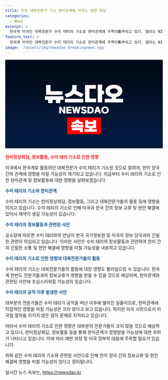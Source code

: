 ```yaml
---
title: 미국 대북전문가 기소 한미관계에 미치는 영향 예상
categories:
  - News
excerpt: >
  한국계 미국인 대북전문가 수미 테리의 기소로 한미관계에 주목이集中되고 있다. 혐의는 NIS 관계자와의 만남 소개, 한미 정보 소통 등이며, 정부는 당황하면서 신중한 태도를 취하고 있다. 전문가들은 한미관계 전반에 큰 영향은 없다고 보지만, 미국 정보활동과 관련된 이번 사안이 한미 관계와 대북전문가들의 활동에 영향을 줄 수 있다는 우려가 있다. 수미 테리가 강하게 부인하는 점과, 사안이 10년 전 행위에 대한 것이어서 미국의 현 정부에 직접 영향을 미치지는 않을 것으로 전문가들은 분석하고 있다.
feature_text: >
  한국계 미국인 대북전문가 수미 테리의 기소로 한미관계에 주목이集中되고 있다. 혐의는 NIS 관계자와의 만남 소개, 한미 정보 소통 등이며, 정부는 당황하면서 신중한 태도를 취하고 있다. 전문가들은 한미관계 전반에 큰 영향은 없다고 보지만, 미국 정보활동과 관련된 이번 사안이 한미 관계와 대북전문가들의 활동에 영향을 줄 수 있다는 우려가 있다. 수미 테리가 강하게 부인하는 점과, 사안이 10년 전 행위에 대한 것이어서 미국의 현 정부에 직접 영향을 미치지는 않을 것으로 전문가들은 분석하고 있다.
image: '/assets/img/newsdao_breakingnews.jpg'
---
```


<p><img src="/assets/img/newsdao_breakingnews.jpg" alt="koreaapp 속보" /></p>

<p><b><span style="color: #ee2323;">한미정상회담, 정보활동, 수미 테리 기소로 인한 영향</span></b></p>

<p>미국에서 한국계로 활동하던 대북전문가 수미 테리가 기소된 것으로 알려져, 한미 양국 간의 관계에 영향을 미칠 가능성이 제기되고 있습니다. 지금부터 수미 테리의 기소로 인한 한미관계 및 정보활동에 대한 영향을 살펴보겠습니다.</p>

<p><b><span style="color: #1a5490;">수미 테리의 기소와 한미관계</span></b></p>

<p>수미 테리의 기소는 한미정상회담, 정보활동, 그리고 대북전문가들의 활동 등에 영향을 미치고 있습니다. 수미 테리의 기소로 인해 미국과 한국 간의 정보 교류 및 현안 해결에 있어서 제약이 생길 가능성이 있습니다.</p>

<p><b><span style="color: #1a5490;">수미 테리의 정보활동과 관련된 사안</span></b></p>

<p>공소장에 따르면 수미 테리와의 만남이 한국 국가정보원 및 미국의 정보 당국과의 긴밀한 관련이 의심되고 있습니다. 이러한 사안은 수미 테리의 정보활동과 관련하여 한미 간의 긴밀한 소통 및 현안 해결에 영향을 미칠 가능성을 내포하고 있습니다.</p>

<p><b><span style="color: #1a5490;">수미 테리의 기소로 인한 영향과 대북전문가들의 활동</span></b></p>

<p>수미 테리의 기소는 대북전문가들의 활동에 대한 영향도 불러일으킬 수 있습니다. 한국계 한반도 전문가들과의 정보교류가 영향을 받을 수 있을 것으로 예상되며, 한미관계와 관련된 사안에 조심스러워질 가능성이 있습니다.</p>

<p><b><span style="color: #1a5490;">수미 테리의 공직 이후 발생한 사안</span></b></p>

<p>대부분의 전문가들은 수미 테리가 공직을 떠난 이후에 벌어진 일들이므로, 한미관계에 직접적인 영향을 미칠 가능성은 크지 않다고 보고 있습니다. 하지만 미국 시민으로서 미국법 절차를 지키지 않은 점이 문제로 지적되고 있습니다.</p>

<p>따라서 수미 테리의 기소로 인한 영향은 대부분의 전문가들이 크지 않을 것으로 예상하고 있으나, 한미정상회담, 정보활동 등을 통해 한미관계가 영향받을 가능성에 대한 우려가 나타나고 있습니다. 이에 따라 재판 과정 및 미국 정부의 대응에 주목할 필요가 있습니다.</p>

<p>위와 같은 수미 테리의 기소와 관련된 사안으로 인해 한미 양국 간의 정보교류 및 현안 해결에 영향을 미칠 가능성이 있다고 정리됩니다.</p>
실시간 뉴스 속보는, <a href="https://newsdao.kr" rel="dofollow">https://newsdao.kr</a>


